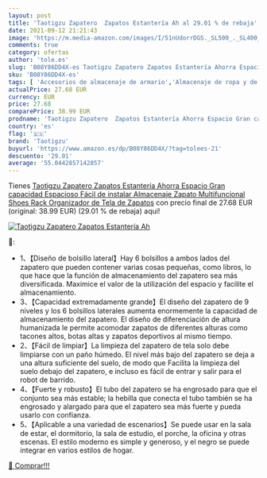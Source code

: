 ```yaml
---
layout: post
title: 'Taotigzu Zapatero  Zapatos Estantería Ah al 29.01 % de rebaja'
date: 2021-09-12 21:21:43
image: 'https://m.media-amazon.com/images/I/51nUdorrDGS._SL500_._SL400_.jpg'
comments: true
category: ofertas
author: 'tole.es'
slug: 'B08Y86DD4X-es Taotigzu Zapatero Zapatos Estantería Ahorra Espacio Gran...'
sku: 'B08Y86DD4X-es'
tags: [ 'Accesorios de almacenaje de armario','Almacenaje de ropa y de armario','Almacenamiento y organización','Hogar y cocina','Zapateros','taotigzu','zapatos', ]
actualPrice: 27.68 EUR
currency: EUR
price: 27.68
comparePrice: 38.99 EUR
prodname: 'Taotigzu Zapatero  Zapatos Estantería Ahorra Espacio Gran capacidad Espacioso Fácil de instalar Almacenaje Zapato Multifuncional Shoes Rack Organizador de Tela de Zapatos'
country: 'es'
flag: '🇪🇸'
brand: 'Taotigzu'
buyurl: 'https://www.amazon.es/dp/B08Y86DD4X/?tag=tolees-21'
descuento: '29.01'
average: '55.0442857142857'
---
```


Tienes [Taotigzu Zapatero  Zapatos Estantería Ahorra Espacio Gran capacidad Espacioso Fácil de instalar Almacenaje Zapato Multifuncional Shoes Rack Organizador de Tela de Zapatos](https://www.amazon.es/dp/B08Y86DD4X/?tag=tolees-21) con precio final de  27.68 EUR (original: 38.99 EUR) (29.01 %  de rebaja) aqui!

[![Taotigzu Zapatero  Zapatos Estantería Ah](https://m.media-amazon.com/images/I/51nUdorrDGS._SL500_._SL400_.jpg)](https://www.amazon.es/dp/B08Y86DD4X/?tag=tolees-21)

🔎:

- 1、【Diseño de bolsillo lateral】Hay 6 bolsillos a ambos lados del zapatero que pueden contener varias cosas pequeñas, como libros, lo que hace que la función de almacenamiento del zapatero sea más diversificada. Maximice el valor de la utilización del espacio y facilite el almacenamiento.
- 3、【Capacidad extremadamente grande】El diseño del zapatero de 9 niveles y los 6 bolsillos laterales aumenta enormemente la capacidad de almacenamiento del zapatero. El diseño de diferenciación de altura humanizada le permite acomodar zapatos de diferentes alturas como tacones altos, botas altas y zapatos deportivos al mismo tiempo.
- 2、【Fácil de limpiar】La limpieza del zapatero de tela solo debe limpiarse con un paño húmedo. El nivel más bajo del zapatero se deja a una altura suficiente del suelo, de modo que Facilita la limpieza del suelo debajo del zapatero, e incluso es fácil de entrar y salir para el robot de barrido.
- 4、【Fuerte y robusto】El tubo del zapatero se ha engrosado para que el conjunto sea más estable; la hebilla que conecta el tubo también se ha engrosado y alargado para que el zapatero sea más fuerte y pueda usarlo con confianza.
- 5、【Aplicable a una variedad de escenarios】Se puede usar en la sala de estar, el dormitorio, la sala de estudio, el porche, la oficina y otras escenas. El estilo moderno es simple y generoso, y el negro se puede integrar en varios estilos de hogar.

[🛒 Comprar!!!](https://www.amazon.es/dp/B08Y86DD4X/?tag=tolees-21)
